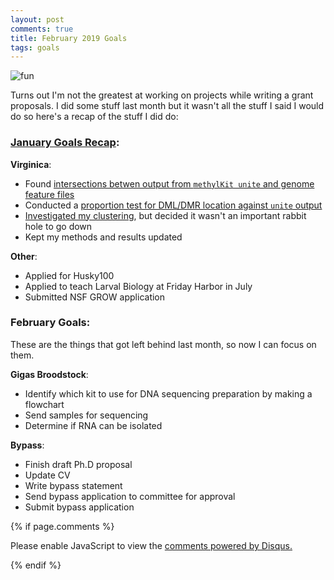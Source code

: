 ```yaml
---
layout: post
comments: true
title: February 2019 Goals
tags: goals
---
```


![fun](http://www.quickmeme.com/img/bf/bfa1731a5195bb923bf3ca148b180095d385a956f9e640b458e348e1ab07a8cd.jpg)

Turns out I'm not the greatest at working on projects while writing a grant proposals. I did some stuff last month but it wasn't all the stuff I said I would do so here's a recap of the stuff I did do:

### [January Goals Recap](https://yaaminiv.github.io/January-2019-Goals/):

**Virginica**:

- Found [intersections betwen output from `methylKit unite` and genome feature files](https://yaaminiv.github.io/DML-Analysis-Part19/)
- Conducted a [proportion test for DML/DMR location against `unite` output](https://yaaminiv.github.io/DML-Analysis-Part20/)
- [Investigated my clustering](https://yaaminiv.github.io/DML-Analysis-Part21/), but decided it wasn't an important rabbit hole to go down
- Kept my methods and results updated

**Other**:

- Applied for Husky100
- Applied to teach Larval Biology at Friday Harbor in July
- Submitted NSF GROW application

### February Goals:

These are the things that got left behind last month, so now I can focus on them.

**Gigas Broodstock**:

- Identify which kit to use for DNA sequencing preparation by making a flowchart
- Send samples for sequencing
- Determine if RNA can be isolated

**Bypass**:

- Finish draft Ph.D proposal
- Update CV
- Write bypass statement
- Send bypass application to committee for approval
- Submit bypass application

{% if page.comments %}

<div id="disqus_thread"></div>
<script>

/**
*  RECOMMENDED CONFIGURATION VARIABLES: EDIT AND UNCOMMENT THE SECTION BELOW TO INSERT DYNAMIC VALUES FROM YOUR PLATFORM OR CMS.
*  LEARN WHY DEFINING THESE VARIABLES IS IMPORTANT: https://disqus.com/admin/universalcode/#configuration-variables*/
/*
var disqus_config = function () {
this.page.url = PAGE_URL;  // Replace PAGE_URL with your page's canonical URL variable
this.page.identifier = PAGE_IDENTIFIER; // Replace PAGE_IDENTIFIER with your page's unique identifier variable
};
*/
(function() { // DON'T EDIT BELOW THIS LINE
var d = document, s = d.createElement('script');
s.src = 'https://the-responsible-grad-student.disqus.com/embed.js';
s.setAttribute('data-timestamp', +new Date());
(d.head || d.body).appendChild(s);
})();
</script>
<noscript>Please enable JavaScript to view the <a href="https://disqus.com/?ref_noscript">comments powered by Disqus.</a></noscript>

{% endif %}

<script id="dsq-count-scr" src="//the-responsible-grad-student.disqus.com/count.js" async></script>
